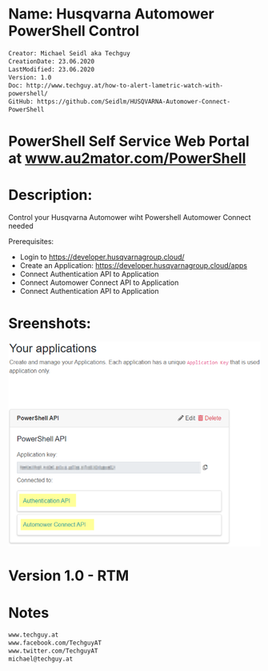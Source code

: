 # Name: Husqvarna Automower PowerShell Control
    Creator: Michael Seidl aka Techguy
    CreationDate: 23.06.2020
    LastModified: 23.06.2020
    Version: 1.0
    Doc: http://www.techguy.at/how-to-alert-lametric-watch-with-powershell/
    GitHub: https://github.com/Seidlm/HUSQVARNA-Automower-Connect-PowerShell


# PowerShell Self Service Web Portal at www.au2mator.com/PowerShell


# Description: 
Control your Husqvarna Automower wiht Powershell
Automower Connect needed

Prerequisites:
- Login to https://developer.husqvarnagroup.cloud/
- Create an Application: https://developer.husqvarnagroup.cloud/apps
- Connect Authentication API to Application
- Connect Automower Connect API to Application
- Connect Authentication API to Application


# Sreenshots:
![HusqvarnaAPI](/Screenshots/HusqvarnaAPI.png)






# Version 1.0 - RTM

# Notes
    www.techguy.at
    www.facebook.com/TechguyAT
    www.twitter.com/TechguyAT
    michael@techguy.at
